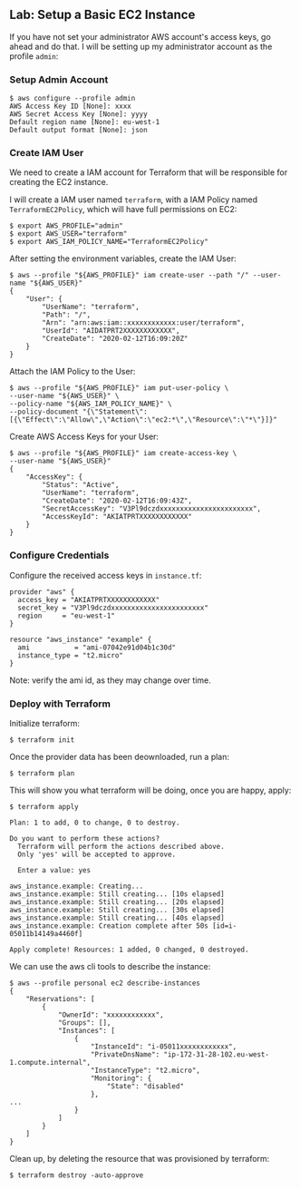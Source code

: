 ## Lab: Setup a Basic EC2 Instance

If you have not set your administrator AWS account's access keys, go ahead and do that. I will be setting up my administrator account as the profile `admin`:

### Setup Admin Account

```
$ aws configure --profile admin
AWS Access Key ID [None]: xxxx
AWS Secret Access Key [None]: yyyy
Default region name [None]: eu-west-1
Default output format [None]: json
```

### Create IAM User

We need to create a IAM account for Terraform that will be responsible for creating the EC2 instance.

I will create a IAM user named `terraform`, with a IAM Policy named `TerraformEC2Policy`, which will have full permissions on EC2:

```
$ export AWS_PROFILE="admin"
$ export AWS_USER="terraform"
$ export AWS_IAM_POLICY_NAME="TerraformEC2Policy"
```

After setting the environment variables, create the IAM User:

```
$ aws --profile "${AWS_PROFILE}" iam create-user --path "/" --user-name "${AWS_USER}" 
{
    "User": {
        "UserName": "terraform",
        "Path": "/",
        "Arn": "arn:aws:iam::xxxxxxxxxxxx:user/terraform",
        "UserId": "AIDATPRT2XXXXXXXXXXXX",
        "CreateDate": "2020-02-12T16:09:20Z"
    }
}
```

Attach the IAM Policy to the User:

```
$ aws --profile "${AWS_PROFILE}" iam put-user-policy \
--user-name "${AWS_USER}" \
--policy-name "${AWS_IAM_POLICY_NAME}" \
--policy-document "{\"Statement\":[{\"Effect\":\"Allow\",\"Action\":\"ec2:*\",\"Resource\":\"*\"}]}"
```

Create AWS Access Keys for your User:

```
$ aws --profile "${AWS_PROFILE}" iam create-access-key \
--user-name "${AWS_USER}"
{
    "AccessKey": {
        "Status": "Active",
        "UserName": "terraform",
        "CreateDate": "2020-02-12T16:09:43Z",
        "SecretAccessKey": "V3Pl9dczdxxxxxxxxxxxxxxxxxxxxxxx",
        "AccessKeyId": "AKIATPRTXXXXXXXXXXXX"
    }
}
```

### Configure Credentials

Configure the received access keys in `instance.tf`:

```
provider "aws" {
  access_key = "AKIATPRTXXXXXXXXXXXX"
  secret_key = "V3Pl9dczdxxxxxxxxxxxxxxxxxxxxxxx"
  region     = "eu-west-1"
}

resource "aws_instance" "example" {
  ami           = "ami-07042e91d04b1c30d"
  instance_type = "t2.micro"
}
```

Note: verify the ami id, as they may change over time.

### Deploy with Terraform

Initialize terraform:

```
$ terraform init
```

Once the provider data has been deownloaded, run a plan:

```
$ terraform plan
```

This will show you what terraform will be doing, once you are happy, apply:

```
$ terraform apply

Plan: 1 to add, 0 to change, 0 to destroy.

Do you want to perform these actions?
  Terraform will perform the actions described above.
  Only 'yes' will be accepted to approve.

  Enter a value: yes

aws_instance.example: Creating...
aws_instance.example: Still creating... [10s elapsed]
aws_instance.example: Still creating... [20s elapsed]
aws_instance.example: Still creating... [30s elapsed]
aws_instance.example: Still creating... [40s elapsed]
aws_instance.example: Creation complete after 50s [id=i-05011b14149a4460f]

Apply complete! Resources: 1 added, 0 changed, 0 destroyed.
```

We can use the aws cli tools to describe the instance:

```
$ aws --profile personal ec2 describe-instances
{
    "Reservations": [
        {
            "OwnerId": "xxxxxxxxxxxx",
            "Groups": [],
            "Instances": [
                {
                    "InstanceId": "i-05011xxxxxxxxxxxx",
                    "PrivateDnsName": "ip-172-31-28-102.eu-west-1.compute.internal",
                    "InstanceType": "t2.micro",
                    "Monitoring": {
                        "State": "disabled"
                    },
...
                }
            ]
        }
    ]
}
```

Clean up, by deleting the resource that was provisioned by terraform:

```
$ terraform destroy -auto-approve
```
